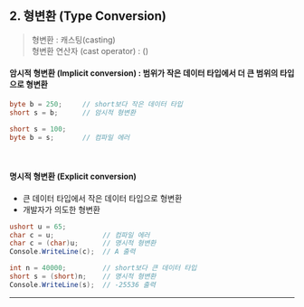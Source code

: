 ## 2. 형변환 (Type Conversion)
> 형변환 : 캐스팅(casting)    
> 형변환 연산자 (cast operator) : ()

#### 암시적 형변환 (Implicit conversion) : 범위가 작은 데이터 타입에서 더 큰 범위의 타입으로 형변환
```csharp
byte b = 250;     // short보다 작은 데이터 타입
short s = b;      // 암시적 형변환

short s = 100;
byte b = s;       // 컴파일 에러
```
<br>

#### 명시적 형변환 (Explicit conversion)
- 큰 데이터 타입에서 작은 데이터 타입으로 형변환
- 개발자가 의도한 형변환
```csharp
ushort u = 65;
char c = u;            // 컴파일 에러
char c = (char)u;      // 명시적 형변환
Console.WriteLine(c);  // A 출력

int n = 40000;         // short보다 큰 데이터 타입
short s = (short)n;    // 명시적 형변환
Console.WriteLine(s);  // -25536 출력
```
****
<br>
